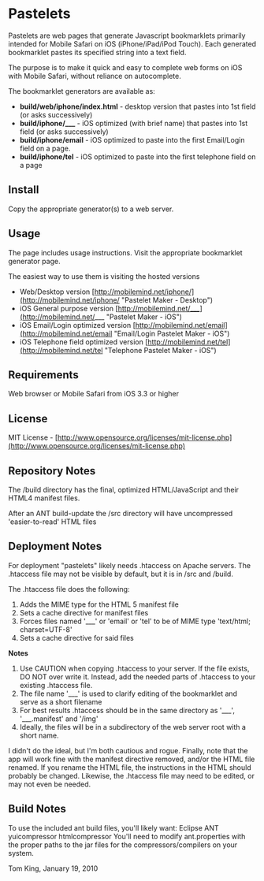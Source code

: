 Pastelets
==========

Pastelets are web pages that generate Javascript bookmarklets primarily intended for Mobile Safari on iOS (iPhone/iPad/iPod Touch).
Each generated bookmarklet pastes its specified string into a text field.

The purpose is to make it quick and easy to complete web forms on iOS with Mobile Safari, without reliance on autocomplete.

The bookmarklet generators are available as:

+ **build/web/iphone/index.html** - desktop version that pastes into 1st field (or asks successively)
+ **build/iphone/___** - iOS optimized (with brief name) that pastes into 1st field (or asks successively)
+ **build/iphone/email** - iOS optimized to paste into the first Email/Login field on a page.
+ **build/iphone/tel** - iOS optimized to paste into the first telephone field on a page

Install
----------

Copy the appropriate generator(s) to a web server.

Usage
----------

The page includes usage instructions. Visit the appropriate bookmarklet generator page.

The easiest way to use them is visiting the hosted versions

+ Web/Desktop version [http://mobilemind.net/iphone/](http://mobilemind.net/iphone/ "Pastelet Maker - Desktop")
+ iOS General purpose version [http://mobilemind.net/___](http://mobilemind.net/___ "Pastelet Maker - iOS")
+ iOS Email/Login optimized version [http://mobilemind.net/email](http://mobilemind.net/email "Email/Login Pastelet Maker - iOS")
+ iOS Telephone field optimized version [http://mobilemind.net/tel](http://mobilemind.net/tel "Telephone Pastelet Maker - iOS")

Requirements
----------

Web browser or Mobile Safari from iOS 3.3 or higher

License
----------

MIT License - [http://www.opensource.org/licenses/mit-license.php](http://www.opensource.org/licenses/mit-license.php)

Repository Notes
----------

The /build directory has the final, optimized HTML/JavaScript and their HTML4 manifest files.

After an ANT build-update the /src directory will have uncompressed 'easier-to-read' HTML files


Deployment Notes
----------

For deployment "pastelets" likely needs .htaccess on Apache servers.
The .htaccess file may not be visible by default, but it is in /src and /build.

The .htaccess file does the following:

1. Adds the MIME type for the HTML 5 manifest file
2. Sets a cache directive for manifest files
3. Forces files named '\_\_\_' or 'email' or 'tel' to be of MIME type 'text/html; charset=UTF-8'
4. Sets a cache directive for said files

**Notes**

1. Use CAUTION when copying .htaccess to your server. If the file exists, DO NOT over write it.
   Instead, add the needed parts of .htaccess to your existing .htaccess file.
2. The file name '\_\_\_' is used to clarify editing of the bookmarklet and serve as a short filename
3. For best results .htaccess should be in the same directory as '\_\_\_', '\_\_\_.manifest' and '/img'
4. Ideally, the files will be in a subdirectory of the web server root with a short name.

I didn't do the ideal, but I'm both cautious and rogue.
Finally, note that the app will work fine with the manifest directive removed, and/or the HTML file renamed.
If you rename the HTML file, the instructions in the HTML should probably be changed.
Likewise, the .htaccess file may need to be edited, or may not even be needed.

Build Notes
----------

To use the included ant build files, you'll likely want:
	Eclipse
	ANT
	yuicompressor
	htmlcompressor
You'll need to modify ant.properties with the proper paths to the jar files for the compressors/compilers on your system.

Tom King, January 19, 2010
